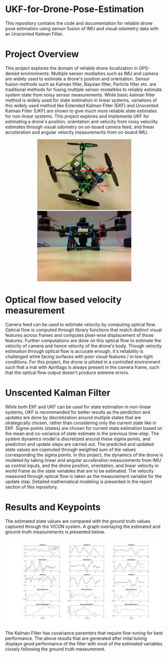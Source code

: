 # UKF-for-Drone-Pose-Estimation
This repository contains the code and documentation for reliable drone pose estimation using sensor fusion of IMU and visual odometry data with an Unscented Kalman Filter.

# Project Overview
  This project explores the domain of reliable drone localization in GPS-denied environments. Multiple sensor modlaities such as IMU and camera are widely used to estimate a drone's position and orientation. Sensor fusion methods such as Kalman filter, Baysian filter, Particle filter etc. are traditional methods for fusing multiple sensor modalities to reliably estimate system state from noisy sensor measurements. While basic kalman filter method is widely used for state estimation in linear systems, variations of this widely used method like Extended Kalman Filter (EKF) and Unscented Kalman Filter (UKF) are shown to give much more reliable state estimates for non-linear systems. This project explores and implements UKF for estimating a drone's position, orientation and velocity from noisy velociity estimates through visual odometry on on-board camera feed, and linear acceleration and angular velocity measurements from on-board IMU. 

<p align="center">
  <img src="top_view.jpeg" alt="Drone Top View" width="300"/>
  <img src="side_view.jpg" alt="Drone Side View" width="300"/>
</p>

# Optical flow based velocity measurement
Camera feed can be used to estimate velocity by computing optical flow. Optical flow is computed through library functions that match distinct visual features across frames and computes pixel-wise displacement of those features. Further computations are done on this optical flow to estimate the velocity of camera and hence velocity of the drone's body. 
Though velocity estimation through optical flow is accurate enough, it's reliability is challenged while facing surfaces with poor visual features / in low-light conditions. For this project, the drone is piloted in a controlled environment such that a mat with Apriltags is always present in the camera frame, such that the optical flow output doesn't produce extreme errors. 

# Unscented Kalman Filter
While both EKF and UKF can be used for state estimation in non-linear systems, UKF is recommended for better results as the perdiction and updates are done by discretization around multiple states that are strategically chosen, rather than considering only the current state like in EKF. 
Sigma-points (states) are chosen for current state estimation based on the mean and co-variance of state estimate in the previous time-step. The system dynamics model is discretized around these sigma points, and prediction and update steps are carried out. The predicted and updated state values are copmuted through weigthed sum of the values corresponding the sigma points. 
  In this project, the dynamics of the drone is modeled by taking linear and angular acceleration measurements from IMU as control inputs, and the drone position, orientation, and linear velocity in world frame as the state variables that are to be estimated. The velocity measured through optical flow is taken as the measurement variable for the update step. Detailed mathematical modeling is presented in the report section of this repository. 

# Results and Keypoints
  The estimated state values are compared with the ground truth values captured through the VICON system. A graph overlaying the estimated and ground-truth measurements is presented below.
  <p align="center">
  <img src="part2_ds1.jpg" alt="Drone Top View" width="600"/>
</p>
The Kalman Filter has covariance paramters that require fine-tuning for best performance. The above results that are generated after inital tuning displays good performance of the filter with most of the estimated variables closely following the ground truth measurement. 
